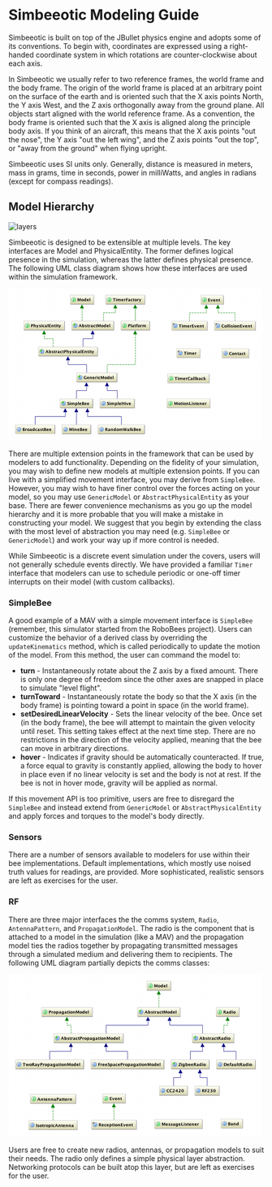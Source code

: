 # Simbeeotic Modeling Guide

Simbeeotic is built on top of the JBullet physics engine and adopts some of its conventions. To begin with, coordinates are expressed using a right-handed coordinate system in which rotations are counter-clockwise about each axis.

In Simbeeotic we usually refer to two reference frames, the world frame and the body frame. The origin of the world frame is placed at an arbitrary point on the surface of the earth and is oriented such that the X axis points North, the Y axis West, and the Z axis orthogonally away from the ground plane. All objects start aligned with the world reference frame. As a convention, the body frame is oriented such that the X axis is aligned along the principle body axis. If you think of an aircraft, this means that the X axis points "out the nose", the Y axis "out the left wing", and the Z axis points "out the top", or "away from the ground" when flying upright.

Simbeeotic uses SI units only. Generally, distance is measured in meters, mass in grams, time in seconds, power in milliWatts, and angles in radians (except for compass readings).

## Model Hierarchy

![layers](simbeeotic/raw/master/site/img/modules.png)

Simbeeotic is designed to be extensible at multiple levels. The key interfaces are Model and PhysicalEntity. The former defines logical presence in the simulation, whereas the latter defines physical presence. The following UML class diagram shows how these interfaces are used within the simulation framework.

![model uml](img/uml_physical.png)

There are multiple extension points in the framework that can be used by modelers to add functionality. Depending on the fidelity of your simulation, you may wish to define new models at multiple extension points. If you can live with a simplified movement interface, you may derive from `SimpleBee`. However, you may wish to have finer control over the forces acting on your model, so you may use `GenericModel` or `AbstractPhysicalEntity` as your base. There are fewer convenience mechanisms as you go up the model hierarchy and it is more probable that you will make a mistake in constructing your model. We suggest that you begin by extending the class with the most level of abstraction you may need (e.g. `SimpleBee` or `GenericModel`) and work your way up if more control is needed.

While Simbeeotic is a discrete event simulation under the covers, users will not generally schedule events directly. We have provided a familiar `Timer` interface that modelers can use to schedule periodic or one-off timer interrupts on their model (with custom callbacks). 

### SimpleBee
A good example of a MAV with a simple movement interface is `SimpleBee` (remember, this simulator started from the RoboBees project). Users can customize the behavior of a derived class by overriding the `updateKinematics` method, which is called periodically to update the motion of the model. From this method, the user can command the model to:

* **turn** - Instantaneously rotate about the Z axis by a fixed amount. There is only one degree of freedom since the other axes are snapped in place to simulate "level flight".
* **turnToward** - Instantaneously rotate the body so that the X axis (in the body frame) is pointing toward a point in space (in the world frame).
* **setDesiredLinearVelocity** - Sets the linear velocity of the bee. Once set (in the body frame), the bee will attempt to maintain the given velocity until reset. This setting takes effect at the next time step. There are no restrictions in the direction of the velocity applied, meaning that the bee can move in arbitrary directions.
* **hover** - Indicates if gravity should be automatically counteracted. If true, a force equal to gravity is constantly applied, allowing the body to hover in place even if no linear velocity is set and the body is not at rest. If the bee is not in hover mode, gravity will be applied as normal.

If this movement API is too primitive, users are free to disregard the `SimpleBee` and instead extend from `GenericModel` or `AbstractPhysicalEntity` and apply forces and torques to the model's body directly. 

### Sensors
There are a number of sensors available to modelers for use within their bee implementations. Default implementations, which mostly use noised truth values for readings, are provided. More sophisticated, realistic sensors are left as exercises for the user.

### RF
There are three major interfaces the the comms system, `Radio`, `AntennaPattern`, and `PropagationModel`. The radio is the component that is attached to a model in the simulation (like a MAV) and the propagation model ties the radios together by propagating transmitted messages through a simulated medium and delivering them to recipients. The following UML diagram partially depicts the comms classes:

![comms uml](img/uml_comms.png)

Users are free to create new radios, antennas, or propagation models to suit their needs. The radio only defines a simple physical layer abstraction. Networking protocols can be built atop this layer, but are left as exercises for the user.